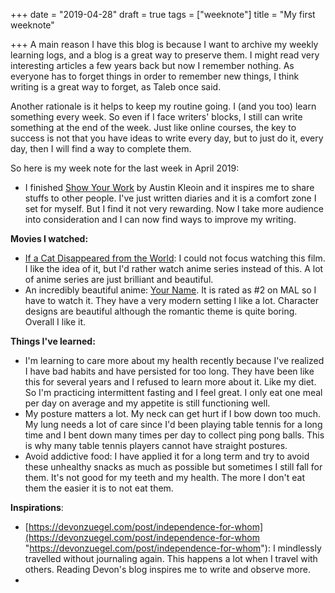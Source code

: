 +++
date = "2019-04-28"
draft = true
tags = ["weeknote"]
title = "My first weeknote"

+++
A main reason I have this blog is because I want to archive my weekly learning logs, and a blog is a great way to preserve them. I might read very interesting articles a few years back but now I remember nothing. As everyone has to forget things in order to remember new things, I think writing is a great way to forget, as Taleb once said.

Another rationale is it helps to keep my routine going. I (and you too) learn something every week. So even if I face writers' blocks, I still can write something at the end of the week. Just like online courses, the key to success is not that you have ideas to write every day, but to just do it, every day, then I will find a way to complete them.

So here is my week note for the last week in April 2019:

* I finished [Show Your Work](https://austinkleon.com/show-your-work/) by Austin Kleoin and it inspires me to share stuffs to other people. I've just written diaries and it is a comfort zone I set for myself. But I find it not very rewarding. Now I take more audience into consideration and I can now find ways to improve my writing.

**Movies I watched:**

* [If a Cat Disappeared from the World](https://en.wikipedia.org/wiki/If_Cats_Disappeared_from_the_World): I could not focus watching this film. I like the idea of it, but I'd rather watch anime series instead of this. A lot of anime series are just brilliant and beautiful.
* An incredibly beautiful anime: [Your Name](https://www.rottentomatoes.com/m/your_name_2017). It is rated as #2 on MAL so I have to watch it. They have a very modern setting I like a lot. Character designs are beautiful although the romantic theme is quite boring. Overall I like it.

**Things I've learned:**

* I'm learning to care more about my health recently because I've realized I have bad habits and have persisted for too long. They have been like this for several years and I refused to learn more about it. Like my diet. So I'm practicing intermittent fasting and I feel great. I only eat one meal per day on average and my appetite is still functioning well.
* My posture matters a lot. My neck can get hurt if I bow down too much. My lung needs a lot of care since I'd been playing table tennis for a long time and  I bent down many times per day to collect ping pong balls. This is why many table tennis players cannot have straight postures.
* Avoid addictive food: I have applied it for a long term and try to avoid these unhealthy snacks as much as possible but sometimes I still fall for them. It's not good for my teeth and my health. The more I don't eat them the easier it is to not eat them.

**Inspirations**:

* [https://devonzuegel.com/post/independence-for-whom](https://devonzuegel.com/post/independence-for-whom "https://devonzuegel.com/post/independence-for-whom"): I mindlessly travelled without journaling again. This happens a lot when I travel with others. Reading Devon's blog inspires me to write and observe more.
* 